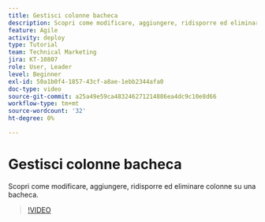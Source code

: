 ```yaml
---
title: Gestisci colonne bacheca
description: Scopri come modificare, aggiungere, ridisporre ed eliminare colonne su una bacheca.
feature: Agile
activity: deploy
type: Tutorial
team: Technical Marketing
jira: KT-10807
role: User, Leader
level: Beginner
exl-id: 50a1b0f4-1857-43cf-a8ae-1ebb2344afa0
doc-type: video
source-git-commit: a25a49e59ca483246271214886ea4dc9c10e8d66
workflow-type: tm+mt
source-wordcount: '32'
ht-degree: 0%

---
```


# Gestisci colonne bacheca

Scopri come modificare, aggiungere, ridisporre ed eliminare colonne su una bacheca.

>[!VIDEO](https://video.tv.adobe.com/v/346570)
